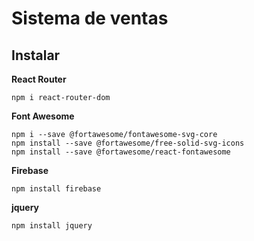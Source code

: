 # Sistema de ventas

## Instalar
**React Router**

`npm i react-router-dom`

**Font Awesome**

`npm i --save @fortawesome/fontawesome-svg-core`\
`npm install --save @fortawesome/free-solid-svg-icons`\
`npm install --save @fortawesome/react-fontawesome`

**Firebase**

`npm install firebase`

**jquery**

`npm install jquery`